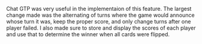 Chat GTP was very useful in the implementaion of this feature. The largest change made was the alternating of turns where the game would announce whose turn it was, keep the proper score, and only change turns after one player failed. I also made sure to store and display the scores of each player and use that to determine the winner when all cards were flipped. 